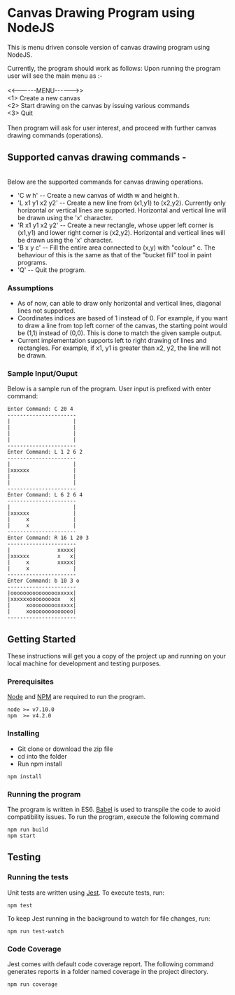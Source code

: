 # Canvas Drawing Program using NodeJS
This is menu driven console version of canvas drawing program using NodeJS.

Currently, the program should work as follows:
 Upon running the program user will see the main menu as :-
<br/><br/><<------MENU------>>
<br/><1> Create a new canvas
<br/><2> Start drawing on the canvas by issuing various commands
<br/><3> Quit
<br/><br/>Then program will ask for user interest, and proceed with further canvas drawing commands (operations).
<br/>

## Supported canvas drawing commands - 
<br/>Below are the supported commands for canvas drawing operations.
-  'C w h' -- Create a new canvas of width w and height h.
-  'L x1 y1 x2 y2' -- Create a new line from (x1,y1) to (x2,y2). Currently only horizontal or vertical lines are supported. Horizontal and vertical line will be drawn using the 'x' character.
-  'R x1 y1 x2 y2' -- Create a new rectangle, whose upper left corner is (x1,y1) and lower right corner is (x2,y2). Horizontal and vertical lines will be drawn using the 'x' character.
-  'B x y c' -- Fill the entire area connected to (x,y) with "colour" c. The behaviour of this is the same as that of the "bucket fill" tool in paint programs.
-  'Q' -- Quit the program.

### Assumptions

- As of now, can able to draw only horizontal and vertical lines, diagonal lines not supported.
- Coordinates indices are based of 1 instead of 0. For example, if you want to draw a line from top left corner of the canvas, the starting point would be (1,1) instead of (0,0). This is done to match the given sample output.
- Current implementation supports left to right drawing of lines and rectangles. For example, if x1, y1 is greater than x2, y2, the line will not be drawn.


### Sample Input/Ouput
Below is a sample run of the program. User input is prefixed with enter command:

```
Enter Command: C 20 4
----------------------
|                    |
|                    |
|                    |
|                    |
----------------------
Enter Command: L 1 2 6 2
----------------------
|                    |
|xxxxxx              |
|                    |
|                    |
----------------------
Enter Command: L 6 2 6 4
----------------------
|                    |
|xxxxxx              |
|     x              |
|     x              |
----------------------
Enter Command: R 16 1 20 3
----------------------
|               xxxxx|
|xxxxxx         x   x|
|     x         xxxxx|
|     x              |
----------------------
Enter Command: b 10 3 o
----------------------
|oooooooooooooooxxxxx|
|xxxxxxooooooooox   x|
|     xoooooooooxxxxx|
|     xoooooooooooooo|
----------------------
```

## Getting Started

These instructions will get you a copy of the project up and running on your local machine for development and testing purposes.

### Prerequisites

[Node](https://nodejs.org/en/) and [NPM](https://www.npmjs.com/) are required to run the program.

```
node >= v7.10.0
npm  >= v4.2.0
```

### Installing

 - Git clone or download the zip file
 - cd into the folder
 - Run npm install

```
npm install
```
### Running the program

The program is written in ES6. [Babel](https://babeljs.io/) is used to transpile the code to avoid compatibility issues. To run the program, execute the following command


```
npm run build
npm start
```

## Testing

### Running the tests

Unit tests are written using [Jest](http://facebook.github.io/jest/). To execute tests, run:

```
npm test
```
To keep Jest running in the background to watch for file changes, run:
```
npm run test-watch
```

### Code Coverage

Jest comes with default code coverage report. The following command generates reports in a folder named coverage in the project directory.

```
npm run coverage
```



